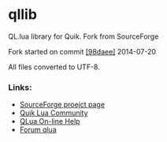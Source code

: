 # qllib
QL.lua library for Quik. Fork from SourceForge

Fork started on commit [\[98daee\]](http://sourceforge.net/p/qllib/code/ci/98daeefd2d7158c9cc2d3c7b5184c6733959fd98/) 2014-07-20

All files converted to UTF-8.

### Links:
* [SourceForge proejct page](http://sourceforge.net/projects/qllib/)
* [Quik Lua Community](http://www.qlua.org/)
* [QLua On-line Help](http://help.qlua.org/)
* [Forum qlua](http://forum.qlua.org/)
